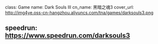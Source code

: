 class: Game
name: Dark Souls III
cn_name: 黑暗之魂3
cover_url: http://img4ye.oss-cn-hangzhou.aliyuncs.com/tna/games/darksouls3.png

speedrun: https://www.speedrun.com/darksouls3
---